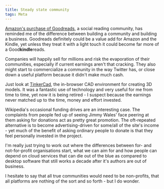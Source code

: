 ```yaml
---
title: Steady state community
tags: Meta
---
```

[Amazon's purchase of Goodreads](http://phx.corporate-ir.net/phoenix.zhtml?c=97664&p=irol-newsArticle&ID=1801561&highlight=), a social reading community, has reminded me of the difference between building a community and building a business. Goodreads definitely could be a value add for Amazon and the Kindle, yet unless they treat it with a light touch it could become far more of a Good**kindle**reads.
<!--more-->

Companies will happily sell for millions and risk the evaporation of their communities, especially if current earnings aren't that cracking. They also might start to commercialize a community in the way Twitter has, or close down a useful platform because it didn't make much cash.

Just look at [TinkerCad](https://tinkercad.com), the in-browser CAD environment for creating 3D models. It was a fantastic use of technology and very useful for me from time to time, yet now it is being retired - I suspect because the earnings never matched up to the time, money and effort invested.

Wikipedia's occasional funding drives are an interesting case. The complaints from people fed up of seeing Jimmy Wales' face peering at them asking for donations act as pretty great promotion. The oft-repeated alternative is to become advertising-driven for some/all of the site's income - yet much of the benefit of asking ordinary people to donate is that they feel personally invested in the project.

I'm really just trying to work out where the differences between for- and not-for-profit organisations start, what we can aim for and how people can depend on cloud services that can die out of the blue as compared to desktop software that still works a decade after it's authors are out of business.

I hesitate to say that all true communities would need to be non-profits, that all platforms are nothing of the sort and so forth - but I do wonder.
